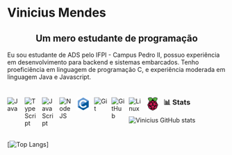 # Vinicius Mendes

<h2 align="center">Um mero estudante de programação</h2>

Eu sou estudante de ADS pelo IFPI - Campus Pedro II, possuo experiência em desenvolvimento para backend e sistemas embarcados. Tenho proeficiência em linguagem de programação C, e experiência moderada em linguagem Java e Javascript. 


#

<img align="left" alt="Java" width="30px" style="padding-right:10px;" src="https://cdn.jsdelivr.net/gh/devicons/devicon/icons/java/java-original.svg"/>
<img align="left" alt="TypeScript" width="30px" style="padding-right:10px;" src="https://cdn.jsdelivr.net/gh/devicons/devicon/icons/typescript/typescript-plain.svg" />
<img align="left" alt="JavaScript" width="30px" style="padding-right:10px;" src="https://cdn.jsdelivr.net/gh/devicons/devicon/icons/javascript/javascript-plain.svg" />
<img align="left" alt="NodeJS" width="30px" style="padding-right:10px;" src="https://cdn.jsdelivr.net/gh/devicons/devicon/icons/nodejs/nodejs-original.svg" />
<img align="left" alt="C" width="30px" style="padding-right:10px;" src="https://github.com/devicons/devicon/blob/v2.16.0/icons/c/c-original.svg" />
<img align="left" alt="Git" width="30px" style="padding-right:10px;" src="https://cdn.jsdelivr.net/gh/devicons/devicon/icons/git/git-original.svg" />
<img align="left" alt="GitHub" width="30px" style="padding-right:10px;" src="https://cdn.jsdelivr.net/gh/devicons/devicon/icons/github/github-original.svg" />
<img align="left" alt="Linux" width="30px" style="padding-right:10px;" src="https://cdn.jsdelivr.net/gh/devicons/devicon/icons/linux/linux-original.svg" />
<img align="left" alt="Raspberry" width="30px" style="padding-right:10px;" src="https://github.com/devicons/devicon/blob/v2.16.0/icons/raspberrypi/raspberrypi-original.svg" />



#

#

### 📊 Stats

![Vinicius GitHub stats](https://github-readme-stats.vercel.app/api?username=SwagMessiah02&show_icons=true&theme=tokyonight)

#

[![Top Langs](https://github-readme-stats.vercel.app/api/top-langs/?username=SwagMessiah02&count=8&theme=tokyonight&layout=pie)]


